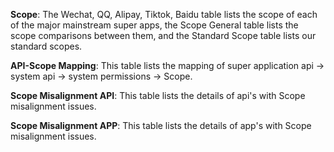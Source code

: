 **Scope**: The Wechat, QQ, Alipay, Tiktok, Baidu table lists the scope of each of the major mainstream super apps, the Scope General table lists the scope comparisons between them, and the Standard Scope table lists our standard scopes.

**API-Scope Mapping**: This table lists the mapping of super application api -> system api -> system permissions -> Scope.

**Scope Misalignment API**: This table lists the details of api's with Scope misalignment issues.

**Scope Misalignment APP**: This table lists the details of app's with Scope misalignment issues.
